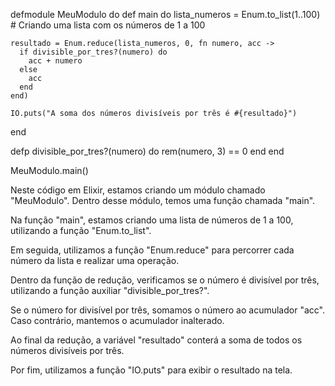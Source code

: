 defmodule MeuModulo do
  def main do
    lista_numeros = Enum.to_list(1..100) # Criando uma lista com os números de 1 a 100

    resultado = Enum.reduce(lista_numeros, 0, fn numero, acc ->
      if divisible_por_tres?(numero) do
        acc + numero
      else
        acc
      end
    end)

    IO.puts("A soma dos números divisíveis por três é #{resultado}")
  end

  defp divisible_por_tres?(numero) do
    rem(numero, 3) == 0
  end
end

MeuModulo.main()

Neste código em Elixir, estamos criando um módulo chamado "MeuModulo". Dentro desse módulo, temos uma função chamada "main". 

Na função "main", estamos criando uma lista de números de 1 a 100, utilizando a função "Enum.to_list". 

Em seguida, utilizamos a função "Enum.reduce" para percorrer cada número da lista e realizar uma operação. 

Dentro da função de redução, verificamos se o número é divisível por três, utilizando a função auxiliar "divisible_por_tres?". 

Se o número for divisível por três, somamos o número ao acumulador "acc". Caso contrário, mantemos o acumulador inalterado. 

Ao final da redução, a variável "resultado" conterá a soma de todos os números divisíveis por três. 

Por fim, utilizamos a função "IO.puts" para exibir o resultado na tela.